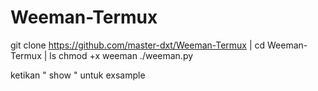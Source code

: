 # Weeman-Termux
git clone https://github.com/master-dxt/Weeman-Termux |
cd Weeman-Termux |
ls
chmod +x weeman
./weeman.py

ketikan " show " untuk exsample
